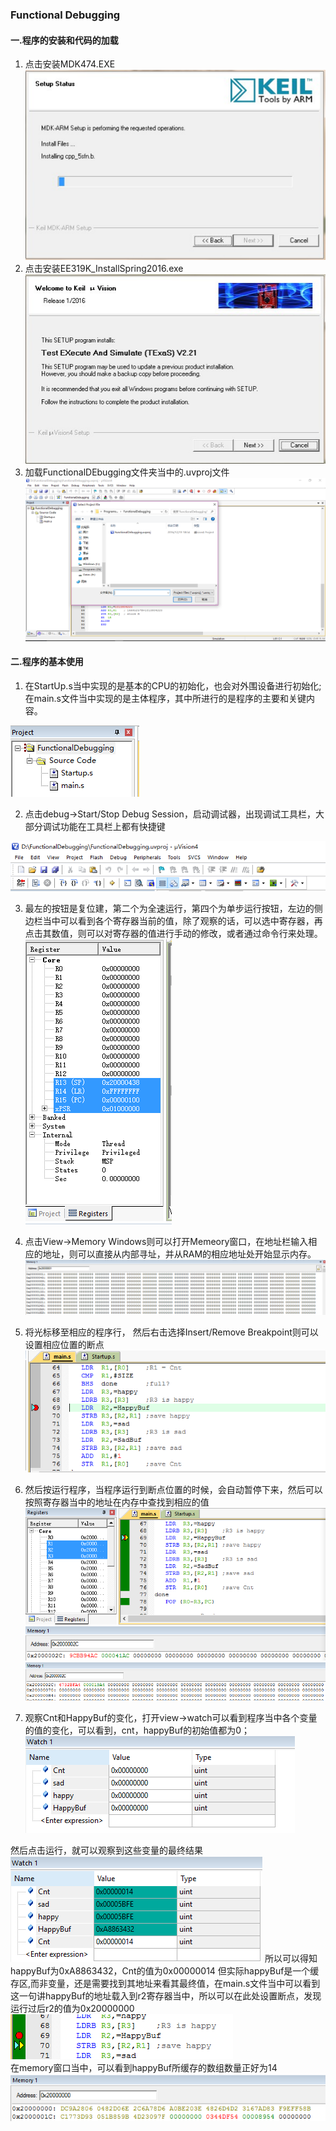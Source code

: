 ### Functional Debugging

#### 一.程序的安装和代码的加载
1. 点击安装MDK474.EXE
  ![](assets/lab11-159c7.png)
2. 点击安装EE319K_InstallSpring2016.exe
  ![](assets/lab11-8d960.png)
3. 加载FunctionalDEbugging文件夹当中的.uvproj文件
  ![](assets/lab11-71553.png)

#### 二.程序的基本使用
1. 在StartUp.s当中实现的是基本的CPU的初始化，也会对外围设备进行初始化;在main.s文件当中实现的是主体程序，其中所进行的是程序的主要和关键内容。

  ![](assets/lab11-a9a8f.png)  

2. 点击debug->Start/Stop Debug Session，启动调试器，出现调试工具栏，大部分调试功能在工具栏上都有快捷键

  ![](assets/lab11-e8ea0.png)

3. 最左的按钮是复位建，第二个为全速运行，第四个为单步运行按钮，左边的侧边栏当中可以看到各个寄存器当前的值，除了观察的话，可以选中寄存器，再点击其数值，则可以对寄存器的值进行手动的修改，或者通过命令行来处理。
  ![](assets/lab11-172b4.png)

4. 点击View->Memory Windows则可以打开Memeory窗口，在地址栏输入相应的地址，则可以直接从内部寻址，并从RAM的相应地址处开始显示内存。
  ![](assets/lab11-b17a8.png)

5.  将光标移至相应的程序行， 然后右击选择Insert/Remove Breakpoint则可以设置相应位置的断点
  ![](assets/lab11-4503f.png)

6. 然后按运行程序，当程序运行到断点位置的时候，会自动暂停下来，然后可以按照寄存器当中的地址在内存中查找到相应的值
  ![](assets/lab11-90b97.png)  
  ![](assets/lab11-781ff.png)
7. 观察Cnt和HappyBuf的变化，打开view->watch可以看到程序当中各个变量的值的变化，可以看到，cnt，happyBuf的初始值都为0；
  ![](assets/lab11-65fb4.png)

  然后点击运行，就可以观察到这些变量的最终结果
  ![](assets/lab11-1412c.png)
  所以可以得知happyBuf为0xA8863432，Cnt的值为0x00000014
  但实际happyBuf是一个缓存区,而非变量，还是需要找到其地址来看其最终值，在main.s文件当中可以看到这一句讲happyBuf的地址载入到r2寄存器当中，所以可以在此处设置断点，发现运行过后r2的值为0x20000000
  ![](assets/lab11-3b4bf.png)  
  在memory窗口当中，可以看到happyBuf所缓存的数组数量正好为14
  ![](assets/lab11-3b494.png)
